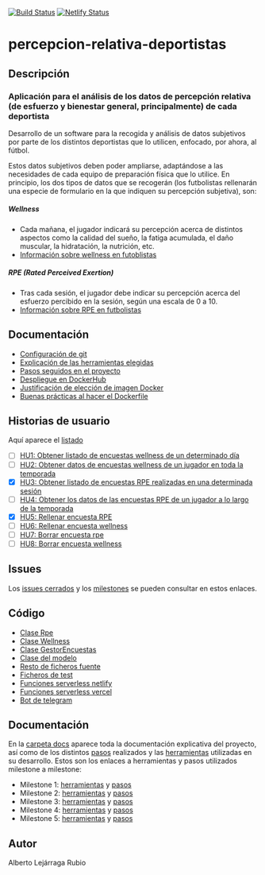 [![Build Status](https://travis-ci.com/AlbertoLejarraga/percepcion-relativa-deportistas.svg?branch=master)](https://travis-ci.com/AlbertoLejarraga/percepcion-relativa-deportistas)
[![Netlify Status](https://api.netlify.com/api/v1/badges/ddacdded-300f-4463-b0ad-47c860444158/deploy-status)](https://app.netlify.com/sites/percepcion-relativa-deportistas/deploys)
# percepcion-relativa-deportistas

## Descripción

### Aplicación para el análisis de los datos de percepción relativa (de esfuerzo y bienestar general, principalmente) de cada deportista

Desarrollo de un software para la recogida y análisis de datos subjetivos por parte de los distintos deportistas que lo utilicen, enfocado, por ahora, al fútbol.

Estos datos subjetivos deben poder ampliarse, adaptándose a las necesidades de cada equipo de preparación física que lo utilice. En principio, los dos tipos de datos que se recogerán (los futbolistas rellenarán una especie de formulario en la que indiquen su percepción subjetiva), son:

##### Wellness
* Cada mañana, el jugador indicará su percepción acerca de distintos aspectos como la calidad del sueño, la fatiga acumulada, el daño muscular, la hidratación, la nutrición, etc.
* [Información sobre wellness en futoblistas](https://barcainnovationhub.com/the-use-of-wellness-questionnaires-in-football/)
##### RPE (Rated Perceived Exertion)
* Tras cada sesión, el jugador debe indicar su percepción acerca del esfuerzo percibido en la sesión, según una escala de 0 a 10.
* [Información sobre RPE en futbolistas](https://barcainnovationhub.com/es/influencia-percepcion-del-esfuerzo-sobre-el-entrenamiento-y-la-competicion-en-el-futbol/)

## Documentación
- [Configuración de git](https://github.com/AlbertoLejarraga/percepcion-relativa-deportistas/tree/master/docs)
- [Explicación de las herramientas elegidas](https://github.com/AlbertoLejarraga/percepcion-relativa-deportistas/tree/master/docs/herramientas.md)
- [Pasos seguidos en el proyecto](https://github.com/AlbertoLejarraga/percepcion-relativa-deportistas/tree/master/docs/pasos.md)
- [Despliegue en DockerHub](https://github.com/AlbertoLejarraga/percepcion-relativa-deportistas/tree/master/docs/despliegueDockerHub/README.md)
- [Justificación de elección de imagen Docker](https://github.com/AlbertoLejarraga/percepcion-relativa-deportistas/tree/master/docs/eleccionImagenDockerTest/README.md)
- [Buenas prácticas al hacer el Dockerfile](https://github.com/AlbertoLejarraga/percepcion-relativa-deportistas/tree/master/docs/buenasPracticasDocker.md)

## Historias de usuario
Aquí aparece el [listado](https://github.com/AlbertoLejarraga/percepcion-relativa-deportistas/issues?q=is%3Aopen+is%3Aissue+label%3Auser-stories)
- [ ] [HU1: Obtener listado de encuestas wellness de un determinado día](https://github.com/AlbertoLejarraga/percepcion-relativa-deportistas/issues/4)
- [ ] [HU2: Obtener datos de encuestas wellness de un jugador en toda la temporada](https://github.com/AlbertoLejarraga/percepcion-relativa-deportistas/issues/5)
- [x] [HU3: Obtener listado de encuestas RPE realizadas en una determinada sesión](https://github.com/AlbertoLejarraga/percepcion-relativa-deportistas/issues/6)
- [ ] [HU4: Obtener los datos de las encuestas RPE de un jugador a lo largo de la temporada](https://github.com/AlbertoLejarraga/percepcion-relativa-deportistas/issues/7)
- [x] [HU5: Rellenar encuesta RPE](https://github.com/AlbertoLejarraga/percepcion-relativa-deportistas/issues/8)
- [ ] [HU6: Rellenar encuesta wellness](https://github.com/AlbertoLejarraga/percepcion-relativa-deportistas/issues/9)
- [ ] [HU7: Borrar encuesta rpe](https://github.com/AlbertoLejarraga/percepcion-relativa-deportistas/issues/44)
- [ ] [HU8: Borrar encuesta wellness](https://github.com/AlbertoLejarraga/percepcion-relativa-deportistas/issues/45)

## Issues
Los [issues cerrados](https://github.com/AlbertoLejarraga/percepcion-relativa-deportistas/issues?q=is%3Aissue+is%3Aclosed) y los [milestones](https://github.com/AlbertoLejarraga/percepcion-relativa-deportistas/milestones) se pueden consultar en estos enlaces.

## Código
- [Clase Rpe](https://github.com/AlbertoLejarraga/percepcion-relativa-deportistas/blob/master/src/rpe.js)
- [Clase Wellness](https://github.com/AlbertoLejarraga/percepcion-relativa-deportistas/blob/master/src/wellness.js)
- [Clase GestorEncuestas](https://github.com/AlbertoLejarraga/percepcion-relativa-deportistas/blob/master/src/gestorEncuestas.js)
- [Clase del modelo](https://github.com/AlbertoLejarraga/percepcion-relativa-deportistas/blob/master/src/model.js)
- [Resto de ficheros fuente](https://github.com/AlbertoLejarraga/percepcion-relativa-deportistas/tree/master/src)
- [Ficheros de test](https://github.com/AlbertoLejarraga/percepcion-relativa-deportistas/tree/master/tests)
- [Funciones serverless netlify](https://github.com/AlbertoLejarraga/percepcion-relativa-deportistas/tree/master/netlify/functions)
- [Funciones serverless vercel](https://github.com/AlbertoLejarraga/percepcion-relativa-deportistas/tree/master/api)
- [Bot de telegram](https://github.com/AlbertoLejarraga/percepcion-relativa-deportistas/blob/master/botTelegram.js)

## Documentación
En la [carpeta docs](https://github.com/AlbertoLejarraga/percepcion-relativa-deportistas/tree/master/docs/) aparece toda la documentación explicativa del proyecto, así como de los distintos [pasos](https://github.com/AlbertoLejarraga/percepcion-relativa-deportistas/tree/master/docs/pasos.md) realizados y las [herramientas](https://github.com/AlbertoLejarraga/percepcion-relativa-deportistas/tree/master/docs/herramientas.md) utilizadas en su desarrollo.
Estos son los enlaces a herramientas y pasos utilizados milestone a milestone:
  - Milestone 1: [herramientas](https://github.com/AlbertoLejarraga/percepcion-relativa-deportistas/tree/master/docs/herramientas.md#hito-1) y [pasos](https://github.com/AlbertoLejarraga/percepcion-relativa-deportistas/tree/master/docs/pasos.md#hito-1-estructura-general-del-proyecto)
  - Milestone 2: [herramientas](https://github.com/AlbertoLejarraga/percepcion-relativa-deportistas/tree/master/docs/herramientas.md#hito-2) y [pasos](https://github.com/AlbertoLejarraga/percepcion-relativa-deportistas/tree/master/docs/pasos.md#hito-2-tests)
  - Milestone 3: [herramientas](https://github.com/AlbertoLejarraga/percepcion-relativa-deportistas/tree/master/docs/herramientas.md#hito-3) y [pasos](https://github.com/AlbertoLejarraga/percepcion-relativa-deportistas/tree/master/docs/pasos.md#hito-3-contenedores)
  - Milestone 4: [herramientas](https://github.com/AlbertoLejarraga/percepcion-relativa-deportistas/tree/master/docs/herramientas.md#hito-4) y [pasos](https://github.com/AlbertoLejarraga/percepcion-relativa-deportistas/tree/master/docs/pasos.md#hito-4-integración-continua)
  - Milestone 5: [herramientas](https://github.com/AlbertoLejarraga/percepcion-relativa-deportistas/tree/master/docs/herramientas.md#hito-5) y [pasos](https://github.com/AlbertoLejarraga/percepcion-relativa-deportistas/tree/master/docs/pasos.md#hito-5-funciones-serverless)

## Autor
Alberto Lejárraga Rubio
